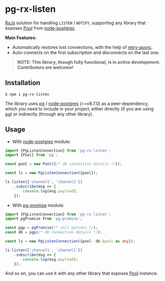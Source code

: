 # pg-rx-listen

[RxJs] solution for handling `LISTEN` / `NOTIFY`, supporting any library that exposes [Pool] from [node-postgres].

**Main Features:**

* Automatically restores lost connections, with the help of [retry-async].
* Auto-connects on the first subscription and disconnects on the last one. 

> **NOTE: This library, though fully functional, is in active development. Contributors are welcome!**

## Installation

```
$ npm i pg-rx-listen
```

The library uses [pg] / [node-postgres] (>=v8.7.0) as a peer-dependency, which you need to include in your project,
either directly (if you are using [pg]) or indirectly (through any other library).

## Usage

* With [node-postgres] module:

```ts
import {PgListenConnection} from 'pg-rx-listen';
import {Pool} from 'pg';

const pool = new Pool({/* db connection details */});

const ls = new PgListenConnection({pool});

ls.listen(['channel1', 'channel2'])
    .subscribe(msg => {
        console.log(msg.payload);
    });
```

* With [pg-promise] module:

```ts
import {PgListenConnection} from 'pg-rx-listen';
import pgPromise from 'pg-promise';

const pgp = pgPromise(/* init options */);
const db = pgp(/* db connection details */);

const ls = new PgListenConnection({pool: db.$pool as any});

ls.listen(['channel1', 'channel2'])
    .subscribe(msg => {
        console.log(msg.payload);
    });
```

And so on, you can use it with any other library that exposes [Pool] instance.

[node-postgres]:https://github.com/brianc/node-postgres

[pg]:https://github.com/brianc/node-postgres

[Pool]:https://node-postgres.com/apis/pool

[pg-promise]:https://github.com/vitaly-t/pg-promise

[RxJs]:https://github.com/ReactiveX/rxjs

[retry-async]:https://github.com/vitaly-t/retry-async
